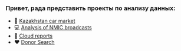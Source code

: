 ### Привет, рада представить проекты по анализу данных:

  -  🚗  <a href="">Kazakhstan car market</a>
  -  💻 <a href=""> Analysis of NMIC broadcasts</a>
  -  📕 <a href="Дашборд продаж.pdf"> Сloud reports</a>
  -  ♥️  <a href=""> Donor Search</a>
